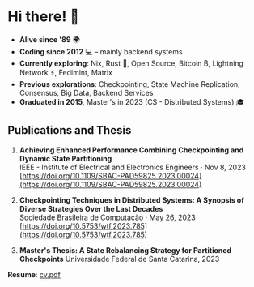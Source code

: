 # Hi there! 👋

- **Alive since '89** 🌍
- **Coding since 2012** 💻 – mainly backend systems
- **Currently exploring**: Nix, Rust 🦀, Open Source, Bitcoin ₿, Lightning Network ⚡, Fedimint, Matrix
- **Previous explorations**: Checkpointing, State Machine Replication, Consensus, Big Data, Backend Services 
- **Graduated in 2015**, Master's in 2023 (CS - Distributed Systems) 🎓

## Publications and Thesis

1. **Achieving Enhanced Performance Combining Checkpointing and Dynamic State Partitioning**  
   IEEE - Institute of Electrical and Electronics Engineers · Nov 8, 2023  
   [https://doi.org/10.1109/SBAC-PAD59825.2023.00024](https://doi.org/10.1109/SBAC-PAD59825.2023.00024)

2. **Checkpointing Techniques in Distributed Systems: A Synopsis of Diverse Strategies Over the Last Decades**  
   Sociedade Brasileira de Computação · May 26, 2023  
   [https://doi.org/10.5753/wtf.2023.785](https://doi.org/10.5753/wtf.2023.785)

3. **Master's Thesis:  A State Rebalancing Strategy for Partitioned Checkpoints**
   Universidade Federal de Santa Catarina, 2023

**Resume**: [cv.pdf](./cv.pdf)

